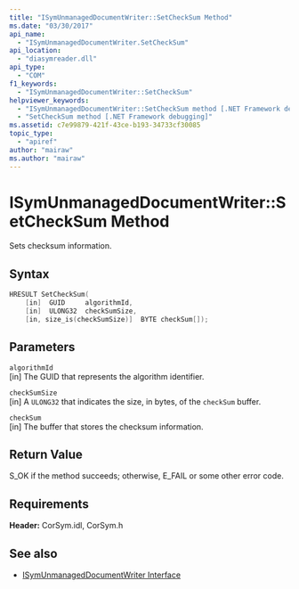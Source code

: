 ```yaml
---
title: "ISymUnmanagedDocumentWriter::SetCheckSum Method"
ms.date: "03/30/2017"
api_name: 
  - "ISymUnmanagedDocumentWriter.SetCheckSum"
api_location: 
  - "diasymreader.dll"
api_type: 
  - "COM"
f1_keywords: 
  - "ISymUnmanagedDocumentWriter::SetCheckSum"
helpviewer_keywords: 
  - "ISymUnmanagedDocumentWriter::SetCheckSum method [.NET Framework debugging]"
  - "SetCheckSum method [.NET Framework debugging]"
ms.assetid: c7e99879-421f-43ce-b193-34733cf30085
topic_type: 
  - "apiref"
author: "mairaw"
ms.author: "mairaw"
---
```

# ISymUnmanagedDocumentWriter::SetCheckSum Method
Sets checksum information.  
  
## Syntax  
  
```cpp  
HRESULT SetCheckSum(  
    [in]  GUID     algorithmId,  
    [in]  ULONG32  checkSumSize,  
    [in, size_is(checkSumSize)]  BYTE checkSum[]);  
```  
  
## Parameters  
 `algorithmId`  
 [in] The GUID that represents the algorithm identifier.  
  
 `checkSumSize`  
 [in] A `ULONG32` that indicates the size, in bytes, of the `checkSum` buffer.  
  
 `checkSum`  
 [in] The buffer that stores the checksum information.  
  
## Return Value  
 S_OK if the method succeeds; otherwise, E_FAIL or some other error code.  
  
## Requirements  
 **Header:** CorSym.idl, CorSym.h  
  
## See also

- [ISymUnmanagedDocumentWriter Interface](../../../../docs/framework/unmanaged-api/diagnostics/isymunmanageddocumentwriter-interface.md)
